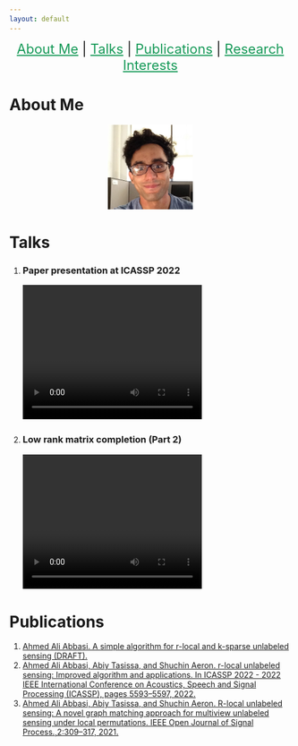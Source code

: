 ```yaml
---
layout: default
---
```


<p  align="center">
 <font size="+2">
 <a href='#about-me' style='color: #159957'>About Me</a> |
 <a href='#talks' style='color: #159957'>Talks</a> |
 <a href='#publications' style='color: #159957'>Publications</a> |
 <a href='#research-interests' style='color: #159957'>Research Interests</a>
 </font>  
</p>


# About Me
<p align="center">
<img src="AhmedAbbasiMe.jpg" width="30%" height="30%" > 
</p>

# Talks
<ol>
<li>
<h3> Paper presentation at ICASSP 2022  </h3>
<video width="320" height="240" controls>
  <source src="ICASSP.mp4" type="video/mp4">
</video>
</li>
<li>
<h3> Low rank matrix completion (Part 2)  </h3>
<video width="320" height="240" controls>
  <source src="lowRankMatrixCompletion.mp4" type="video/mp4">
</video>
</li>
</ol>

# Publications
<ol>
<li>
<a href="rLocalkSparse.pdf">Ahmed Ali Abbasi. A simple algorithm for r-local and k-sparse unlabeled sensing (DRAFT).
</a></li>
<li>
<a href="Paper1.pdf">Ahmed Ali Abbasi, Abiy Tasissa, and Shuchin Aeron. r-local unlabeled
sensing: Improved algorithm and applications. In ICASSP 2022 - 2022 IEEE International Conference on Acoustics, Speech and Signal Processing (ICASSP), pages 5593–5597, 2022.</a>
</li>
<li>
<a href="Paper2.pdf">Ahmed Ali Abbasi, Abiy Tasissa, and Shuchin Aeron. R-local unlabeled sensing: A novel graph matching approach for multiview unlabeled sensing under local permutations. IEEE Open Journal of Signal Process.,2:309–317, 2021.</a>
</li>
</ol>
